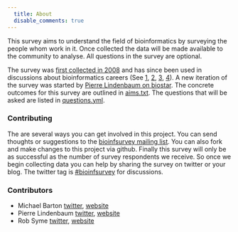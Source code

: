 ```yaml
---
  title: About
  disable_comments: true
---
```


This survey aims to understand the field of bioinformatics by surveying the
people whom work in it. Once collected the data will be made available to the 
community to analyse. All questions in the survey are optional.

The survey was [first collected in 2008][2008] and has since been used in 
discussions about bioinformatics careers (See [1][], [2][],
[3][], [4][]). A new iteration of the survey was started by [Pierre Lindenbaum on
biostar][biostar]. The concrete outcomes for this survey are outlined in
[aims.txt][aims]. The questions that will be asked are listed in
[questions.yml][questions].

### Contributing

The are several ways you can get involved in this project. You can send
thoughts or suggestions to the [bioinfsurvey mailing list][list]. You can also
fork and make changes to this project via github. Finally this survey will only
be as successful as the number of survey respondents we receive. So once we
begin collecting data you can help by sharing the survey on twitter or your
blog. The twitter tag is [#bioinfsurvey][tag] for discussions.

### Contributors

* Michael Barton [twitter][mb_twit], [website][mb_web]
* Pierre Lindenbaum [twitter][pl_twit], [website][pl_web]
* Rob Syme [twitter][rs_twit], [website][rs_web]

[2008]: http://openwetware.org/wiki/Biogang:Projects/Bioinformatics_Career_Survey_2008
[1]: http://biostar.stackexchange.com/questions/34
[2]: http://biostar.stackexchange.com/questions/11690
[3]: http://biostar.stackexchange.com/questions/3485/
[4]: http://genomebiology.com/2008/9/12/114
[biostar]: http://biostar.stackexchange.com/questions/12663
[aims]: http://github.com/michaelbarton/bioinformatics-career-survey/blob/develop/aims.txt
[questions]: http://github.com/michaelbarton/bioinformatics-career-survey/blob/develop/2012/questions.yml
[list]: mailto:bioinfsurvey@librelist.com
[tag]: http://twitter.com/#!/search?q=%23bioinfsurvey

[mb_twit]: http://twitter.com/#!/michaelbarton
[pl_twit]: http://twitter.com/#!/yokofakun
[rs_twit]: http://twitter.com/#!/robsyme

[mb_web]: http://www.michaelbarton.me.uk/
[pl_web]: http://plindenbaum.blogspot.com/
[rs_web]: http://robsyme.com/

